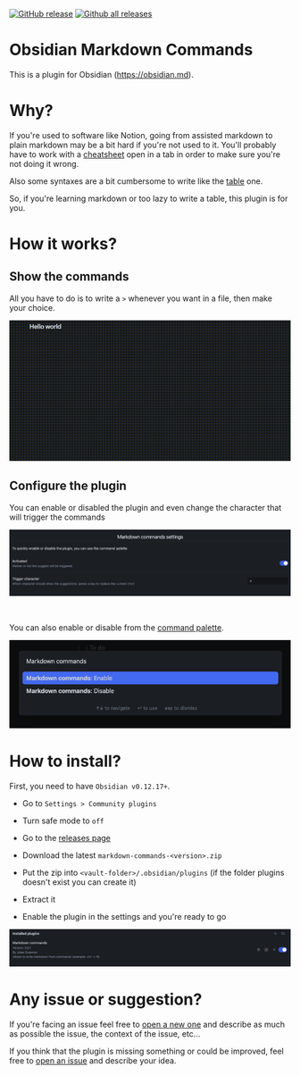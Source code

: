 [![GitHub release](https://img.shields.io/github/release/JulesGuesnon/obsidian-markdown-commands.svg)](https://GitHub.com/Naereen/StrapDown.js/releases/) [![Github all releases](https://img.shields.io/github/downloads/JulesGuesnon/obsidian-markdown-commands/total.svg)](https://GitHub.com/Naereen/StrapDown.js/releases/)

# Obsidian Markdown Commands

This is a plugin for Obsidian (https://obsidian.md).

# Why?

If you're used to software like Notion, going from assisted markdown to plain markdown may be a bit hard if you're not used to it. You'll probably have to work with a [cheatsheet](https://www.markdownguide.org/cheat-sheet/) open in a tab in order to make sure you're not doing it wrong. <br/>

Also some syntaxes are a bit cumbersome to write like the [table](https://www.markdownguide.org/cheat-sheet/#extended-syntax) one.

So, if you're learning markdown or too lazy to write a table, this plugin is for you.

# How it works?

## Show the commands

All you have to do is to write a `>` whenever you want in a file, then make your choice.

![example.gif](./images/example.gif)

## Configure the plugin

You can enable or disabled the plugin and even change the character that will trigger the commands

![settings.png](./images/settings.png)

<br/>

You can also enable or disable from the [command palette](https://help.obsidian.md/Plugins/Command+palette#:~:text=The%20Command%20Palette%20is%20enabled,in%20on%20the%20right%20side.).

![palette.png](./images/palette.png)

# How to install?

First, you need to have `Obsidian v0.12.17+`.

-   Go to `Settings > Community plugins`

-   Turn safe mode to `off`

-   Go to the [releases page](https://github.com/JulesGuesnon/obsidian-markdown-commands/releases)

-   Download the latest `markdown-commands-<version>.zip`

-   Put the zip into `<vault-folder>/.obsidian/plugins` (if the folder plugins doesn't exist you can create it)

-   Extract it

-   Enable the plugin in the settings and you're ready to go

![enable.png](./images/enable.png)

# Any issue or suggestion?

If you're facing an issue feel free to [open a new one](https://github.com/JulesGuesnon/obsidian-markdown-commands/issues/new) and describe as much as possible the issue, the context of the issue, etc...

If you think that the plugin is missing something or could be improved, feel free to [open an issue](https://github.com/JulesGuesnon/obsidian-markdown-commands/issues/new) and describe your idea.
